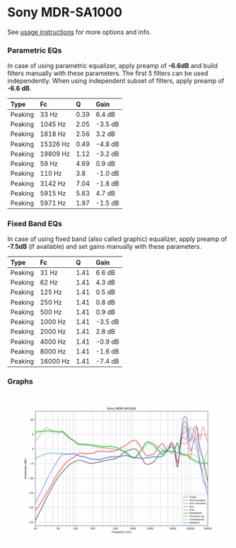 # Sony MDR-SA1000
See [usage instructions](https://github.com/jaakkopasanen/AutoEq#usage) for more options and info.

### Parametric EQs
In case of using parametric equalizer, apply preamp of **-6.6dB** and build filters manually
with these parameters. The first 5 filters can be used independently.
When using independent subset of filters, apply preamp of **-6.6 dB**.

| Type    | Fc       |    Q | Gain    |
|:--------|:---------|:-----|:--------|
| Peaking | 33 Hz    | 0.39 | 6.4 dB  |
| Peaking | 1045 Hz  | 2.05 | -3.5 dB |
| Peaking | 1818 Hz  | 2.56 | 3.2 dB  |
| Peaking | 15326 Hz | 0.49 | -4.8 dB |
| Peaking | 19809 Hz | 1.12 | -3.2 dB |
| Peaking | 59 Hz    | 4.69 | 0.9 dB  |
| Peaking | 110 Hz   | 3.8  | -1.0 dB |
| Peaking | 3142 Hz  | 7.04 | -1.8 dB |
| Peaking | 5915 Hz  | 5.63 | 4.7 dB  |
| Peaking | 5971 Hz  | 1.97 | -1.5 dB |

### Fixed Band EQs
In case of using fixed band (also called graphic) equalizer, apply preamp of **-7.5dB**
(if available) and set gains manually with these parameters.

| Type    | Fc       |    Q | Gain    |
|:--------|:---------|:-----|:--------|
| Peaking | 31 Hz    | 1.41 | 6.6 dB  |
| Peaking | 62 Hz    | 1.41 | 4.3 dB  |
| Peaking | 125 Hz   | 1.41 | 0.5 dB  |
| Peaking | 250 Hz   | 1.41 | 0.8 dB  |
| Peaking | 500 Hz   | 1.41 | 0.9 dB  |
| Peaking | 1000 Hz  | 1.41 | -3.5 dB |
| Peaking | 2000 Hz  | 1.41 | 2.8 dB  |
| Peaking | 4000 Hz  | 1.41 | -0.9 dB |
| Peaking | 8000 Hz  | 1.41 | -1.6 dB |
| Peaking | 16000 Hz | 1.41 | -7.4 dB |

### Graphs
![](./Sony%20MDR-SA1000.png)